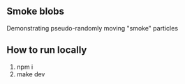 ## Smoke blobs

Demonstrating pseudo-randomly moving "smoke" particles

## How to run locally

1. npm i
2. make dev
